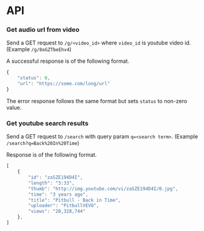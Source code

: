 # API

### Get audio url from video

Send a GET request to `/g/<video_id>` where `video_id` is youtube video id. (Example `/g/8oGZTbeEhv4`)

A successful response is of the following format.

```js
{
	"status": 0,
	"url": "https://some.com/long/url"
}
```

The error response follows the same format but sets `status` to non-zero value.


### Get youtube search results

Send a GET request to `/search` with query param `q=<search term>`. (Example `/search?q=Back%20In%20Time`)

Response is of the following format.

```js
[
	{
		"id": "zaSZE194D4I",
		"length": "3:33",
		"thumb": "http://img.youtube.com/vi/zaSZE194D4I/0.jpg",
		"time": "3 years ago",
		"title": "Pitbull - Back in Time",
		"uploader": "PitbullVEVO",
		"views": "20,328,744"
	},
]
```
